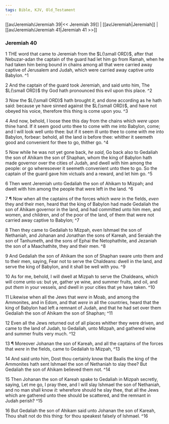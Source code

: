 ```yaml
---
tags: Bible, KJV, Old_Testament
---
```


[[av/Jeremiah/Jeremiah 39|<< Jeremiah 39]] | [[av/Jeremiah|Jeremiah]] | [[av/Jeremiah/Jeremiah 41|Jeremiah 41 >>]]

### Jeremiah 40

1 THE word that came to Jeremiah from the $L{\small ORD}$, after that Nebuzar-adan the captain of the guard had let him go from Ramah, when he had taken him being bound in chains among all that were carried away captive of Jerusalem and Judah, which were carried away captive unto Babylon. ^1

2 And the captain of the guard took Jeremiah, and said unto him, The $L{\small ORD}$ thy God hath pronounced this evil upon this place. ^2

3 Now the $L{\small ORD}$ hath brought _it_, and done according as he hath said: because ye have sinned against the $L{\small ORD}$, and have not obeyed his voice, therefore this thing is come upon you. ^3

4 And now, behold, I loose thee this day from the chains which _were_ upon thine hand. If it seem good unto thee to come with me into Babylon, come; and I will look well unto thee: but if it seem ill unto thee to come with me into Babylon, forbear: behold, all the land _is_ before thee: whither it seemeth good and convenient for thee to go, thither go. ^4

5 Now while he was not yet gone back, _he_ _said_, Go back also to Gedaliah the son of Ahikam the son of Shaphan, whom the king of Babylon hath made governor over the cities of Judah, and dwell with him among the people: or go wheresoever it seemeth convenient unto thee to go. So the captain of the guard gave him victuals and a reward, and let him go. ^5

6 Then went Jeremiah unto Gedaliah the son of Ahikam to Mizpah; and dwelt with him among the people that were left in the land. ^6

7 ¶ Now when all the captains of the forces which _were_ in the fields, _even_ they and their men, heard that the king of Babylon had made Gedaliah the son of Ahikam governor in the land, and had committed unto him men, and women, and children, and of the poor of the land, of them that were not carried away captive to Babylon; ^7

8 Then they came to Gedaliah to Mizpah, even Ishmael the son of Nethaniah, and Johanan and Jonathan the sons of Kareah, and Seraiah the son of Tanhumeth, and the sons of Ephai the Netophathite, and Jezaniah the son of a Maachathite, they and their men. ^8

9 And Gedaliah the son of Ahikam the son of Shaphan sware unto them and to their men, saying, Fear not to serve the Chaldeans: dwell in the land, and serve the king of Babylon, and it shall be well with you. ^9

10 As for me, behold, I will dwell at Mizpah to serve the Chaldeans, which will come unto us: but ye, gather ye wine, and summer fruits, and oil, and put _them_ in your vessels, and dwell in your cities that ye have taken. ^10

11 Likewise when all the Jews that _were_ in Moab, and among the Ammonites, and in Edom, and that _were_ in all the countries, heard that the king of Babylon had left a remnant of Judah, and that he had set over them Gedaliah the son of Ahikam the son of Shaphan; ^11

12 Even all the Jews returned out of all places whither they were driven, and came to the land of Judah, to Gedaliah, unto Mizpah, and gathered wine and summer fruits very much. ^12

13 ¶ Moreover Johanan the son of Kareah, and all the captains of the forces that _were_ in the fields, came to Gedaliah to Mizpah, ^13

14 And said unto him, Dost thou certainly know that Baalis the king of the Ammonites hath sent Ishmael the son of Nethaniah to slay thee? But Gedaliah the son of Ahikam believed them not. ^14

15 Then Johanan the son of Kareah spake to Gedaliah in Mizpah secretly, saying, Let me go, I pray thee, and I will slay Ishmael the son of Nethaniah, and no man shall know _it:_ wherefore should he slay thee, that all the Jews which are gathered unto thee should be scattered, and the remnant in Judah perish? ^15

16 But Gedaliah the son of Ahikam said unto Johanan the son of Kareah, Thou shalt not do this thing: for thou speakest falsely of Ishmael. ^16
